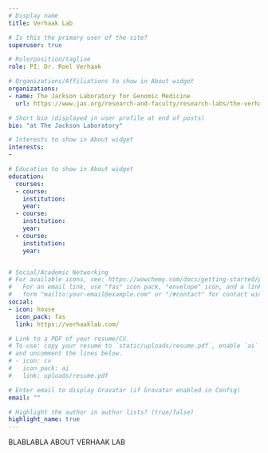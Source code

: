 ```yaml
---
# Display name
title: Verhaak Lab

# Is this the primary user of the site?
superuser: true

# Role/position/tagline
role: PI: Dr. Roel Verhaak

# Organizations/Affiliations to show in About widget
organizations:
- name: The Jackson Laboratory for Genomic Medicine
  url: https://www.jax.org/research-and-faculty/research-labs/the-verhaak-lab

# Short bio (displayed in user profile at end of posts)
bio: "at The Jackson Laboratory"

# Interests to show in About widget
interests:
- 

# Education to show in About widget
education:
  courses:
  - course:
    institution: 
    year: 
  - course: 
    institution: 
    year: 
  - course:
    institution: 
    year:


# Social/Academic Networking
# For available icons, see: https://wowchemy.com/docs/getting-started/page-builder/#icons
#   For an email link, use "fas" icon pack, "envelope" icon, and a link in the
#   form "mailto:your-email@example.com" or "/#contact" for contact widget.
social:
- icon: house
  icon_pack: fas
  link: https://verhaaklab.com/

# Link to a PDF of your resume/CV.
# To use: copy your resume to `static/uploads/resume.pdf`, enable `ai` icons in `params.toml`, 
# and uncomment the lines below.
# - icon: cv
#   icon_pack: ai
#   link: uploads/resume.pdf

# Enter email to display Gravatar (if Gravatar enabled in Config)
email: ""

# Highlight the author in author lists? (true/false)
highlight_name: true
---
```


BLABLABLA ABOUT VERHAAK LAB
